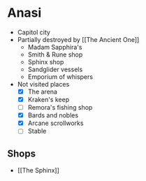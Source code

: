 # Anasi

* Capitol city
* Partially destroyed by [[The Ancient One]]
  * Madam Sapphira's
  * Smith & Rune shop
  * Sphinx shop
  * Sandglider vessels
  * Emporium of whispers
* Not visited places
  * [x] The arena
  * [x] Kraken's keep
  * [ ] Remora's fishing shop
  * [x] Bards and nobles
  * [x] Arcane scrollworks
  * [ ] Stable

## Shops

* [[The Sphinx]]